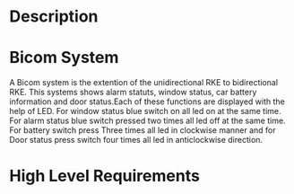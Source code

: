 # Description
# Bicom System
 A Bicom system is the extention of the unidirectional RKE to bidirectional RKE. This systems shows alarm statuts, window status, car battery information and door status.Each of these functions are displayed with the help of LED. For window status  blue switch on all led on at the same time. For alarm status blue switch pressed two times all led off at the same time. For battery switch press Three times all led in clockwise manner and for Door status press switch four times all led in anticlockwise direction.
 
 # High Level Requirements
 
 


